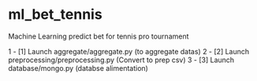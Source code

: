 # ml_bet_tennis
Machine Learning predict bet for tennis pro tournament

1 - [1] Launch aggregate/aggregate.py (to aggregate datas)
2 - [2] Launch preprocessing/preprocessing.py (Convert to prep csv)
3 - [3] Launch database/mongo.py (databse alimentation)